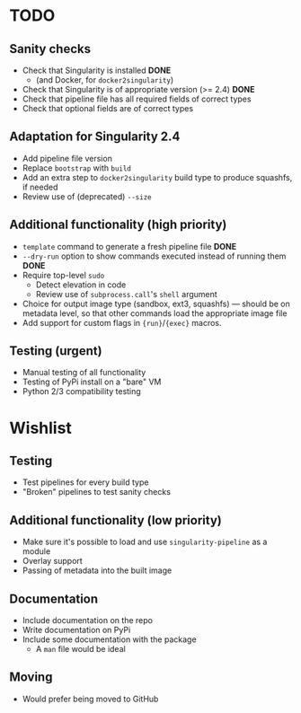 TODO
====

Sanity checks
-------------

* Check that Singularity is installed **DONE**
  * (and Docker, for `docker2singularity`)
* Check that Singularity is of appropriate version (>= 2.4) **DONE**
* Check that pipeline file has all required fields of correct types
* Check that optional fields are of correct types

Adaptation for Singularity 2.4
------------------------------

* Add pipeline file version
* Replace `bootstrap` with `build`
* Add an extra step to `docker2singularity` build type to produce squashfs, if needed
* Review use of (deprecated) `--size`

Additional functionality (high priority)
----------------------------------------

* `template` command to generate a fresh pipeline file **DONE**
* `--dry-run` option to show commands executed instead of running them **DONE**
* Require top-level `sudo`
  * Detect elevation in code
  * Review use of `subprocess.call`'s `shell` argument
* Choice for output image type (sandbox, ext3, squashfs) ― should be on metadata level, so that other commands load the appropriate image file
* Add support for custom flags in `{run}`/`{exec}` macros.

Testing (urgent)
----------------

* Manual testing of all functionality
* Testing of PyPi install on a "bare" VM
* Python 2/3 compatibility testing

Wishlist
========

Testing
-------

* Test pipelines for every build type
* "Broken" pipelines to test sanity checks

Additional functionality (low priority)
---------------------------------------

* Make sure it's possible to load and use `singularity-pipeline` as a module
* Overlay support
* Passing of metadata into the built image

Documentation
-------------

* Include documentation on the repo
* Write documentation on PyPi
* Include some documentation with the package
  * A `man` file would be ideal

Moving
------

* Would prefer being moved to GitHub